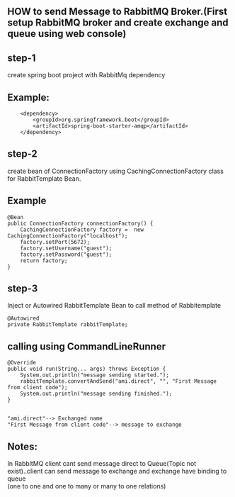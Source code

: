 HOW to send Message to RabbitMQ Broker.(First setup RabbitMQ broker and create exchange and queue using web console)
--------------------------------------------------------------------------------------------------------------------
step-1
--------
create spring boot project with RabbitMq dependency

Example:
-------
		<dependency>
			<groupId>org.springframework.boot</groupId>
			<artifactId>spring-boot-starter-amqp</artifactId>
		</dependency>
		
		
step-2
----------
create bean of ConnectionFactory using CachingConnectionFactory class for RabbitTemplate Bean.

Example
--------
		
	@Bean
	public ConnectionFactory connectionFactory() {
		CachingConnectionFactory factory =  new CachingConnectionFactory("localhost");
		factory.setPort(5672);
		factory.setUsername("guest");
		factory.setPassword("guest");
		return factory;
	}
	

step-3
------
Inject or Autowired	RabbitTemplate Bean to call method of Rabbitemplate

	@Autowired
	private RabbitTemplate rabbitTemplate;
	
calling using CommandLineRunner 
---------------------------

	@Override
	public void run(String... args) throws Exception {
		System.out.println("message sending started.");
		rabbitTemplate.convertAndSend("ami.direct", "", "First Message from client code");
		System.out.println("message sending finished.");
	}	
	
	
	"ami.direct"--> Exchanged name
	"First Message from client code"--> message to exchange
	
Notes:
--------
In RabbitMQ client cant send message direct to Queue(Topic not exist)..client can send message to exchange and exchange have binding to queue <br>
(one to one and one to many or many to one relations)

	
	